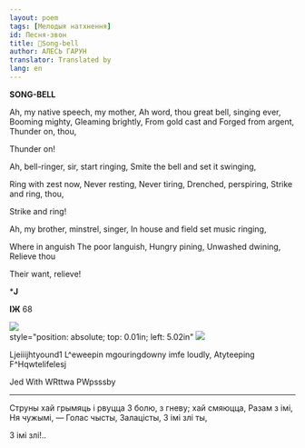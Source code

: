 ```yaml
---
layout: poem
tags: [Мелодыя натхнення]
id: Песня-звон
title: 🚧Song-bell
author: АЛЕСЬ ГАРУН
translator: Translated by 
lang: en
---
```



 
**SONG-BELL**

Ah, my native speech, my mother, Ah word, thou great bell, singing ever, Booming mighty, Gleaming brightly, From gold cast and Forged from argent, Thunder on, thou,

Thunder on!

Ah, bell-ringer, sir, start ringing, Smite the bell and set it swinging,

Ring with zest now, Never resting, Never tiring, Drenched, perspiring, Strike and ring, thou,

Strike and ring!

Ah, my brother, minstrel, singer, In house and field set music ringing,

Where in anguish The poor languish, Hungry pining, Unwashed dwining, Relieve thou

Their want, relieve!

***J**

**IЖ** 68

  
![](2022-%D0%9C%D1%96%D0%BD%D1%81%D0%BA-%D0%BB%D1%83%D1%87%D0%BD%D0%B0%D1%81%D1%86%D1%8C-%D0%BC%D1%96%D0%BA%D0%BE%D0%BB%D0%B0-%D0%BC%D1%8F%D1%82%D0%BB%D1%96%D1%86%D0%BA%D1%96_html_34625acb4011ea59.jpg)  
style="position: absolute; top: 0.01in; left: 5.02in" ![](2022-%D0%9C%D1%96%D0%BD%D1%81%D0%BA-%D0%BB%D1%83%D1%87%D0%BD%D0%B0%D1%81%D1%86%D1%8C-%D0%BC%D1%96%D0%BA%D0%BE%D0%BB%D0%B0-%D0%BC%D1%8F%D1%82%D0%BB%D1%96%D1%86%D0%BA%D1%96_html_c4cca4cb9c9c30b8.png)

Ljeiiijhtyound1 L^eweepin mgouringdowny imfe loudly, Atyteeping F^Hqwtelifelesj

Jed With WRttwa PWpsssby

*****

  

Струны хай грымяць i рвуцца 3 болю, з гневу; хай смяюцца, Разам з імі, Ня чужымі, — Голас чысты, Залацісты, 3 імі злі ты,

3 імі злі!..
